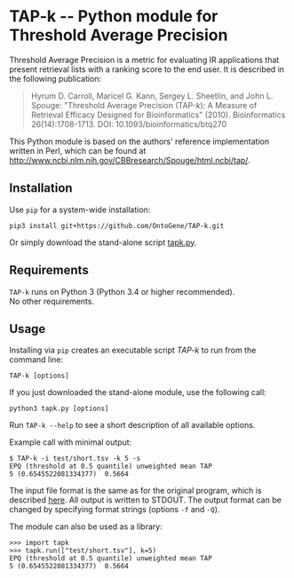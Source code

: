 # TAP-k -- Python module for Threshold Average Precision

Threshold Average Precision is a metric for evaluating IR applications that present retrieval lists with a ranking score to the end user.
It is described in the following publication:

> Hyrum D. Carroll, Maricel G. Kann, Sergey L. Sheetlin, and John L. Spouge: "Threshold Average Precision (TAP-_k_): A Measure of Retrieval Efficacy Designed for Bioinformatics" (2010). Bioinformatics 26(14):1708-1713. DOI: 10.1093/bioinformatics/btq270

This Python module is based on the authors' reference implementation written in Perl, which can be found at http://www.ncbi.nlm.nih.gov/CBBresearch/Spouge/html.ncbi/tap/.


## Installation

Use `pip` for a system-wide installation:

    pip3 install git+https://github.com/OntoGene/TAP-k.git

Or simply download the stand-alone script [tapk.py](https://github.com/OntoGene/TAP-k/blob/master/tapk.py).


## Requirements

`TAP-k` runs on Python 3 (Python 3.4 or higher recommended).  
No other requirements.


## Usage

Installing via `pip` creates an executable script *TAP-k* to run from the command line:

    TAP-k [options]

If you just downloaded the stand-alone module, use the following call:

    python3 tapk.py [options]

Run `TAP-k --help` to see a short description of all available options.

Example call with minimal output:

    $ TAP-k -i test/short.tsv -k 5 -s
    EPQ (threshold at 0.5 quantile)	unweighted mean TAP
    5 (0.6545522081334377)	0.5664

The input file format is the same as for the original program, which is described [here](https://www.ncbi.nlm.nih.gov/CBBresearch/Spouge/html_ncbi/html/tap/help.html).
All output is written to STDOUT.
The output format can be changed by specifying format strings (options `-f` and `-Q`).

The module can also be used as a library:

```pycon
>>> import tapk
>>> tapk.run(["test/short.tsv"], k=5)
EPQ (threshold at 0.5 quantile)	unweighted mean TAP
5 (0.6545522081334377)	0.5664
```
